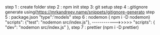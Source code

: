 step 1 : create folder
step 2 : npm init
step 3: git setup
step 4 :.gitignore generate using(https://mrkandreev.name/snippets/gitignore-generato
step 5 : package.json
"type":'models"
step 6 : nodemon ( npm i -D nodemon)
"scripts": {"test": "nodemon src/index.js"}, ------------>>>>> "scripts": { "dev": "nodemon src/index.js" },
step 7 : prettier (npm i -D prettier)
